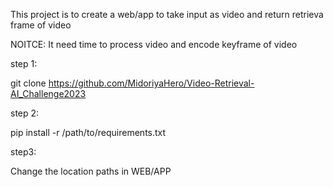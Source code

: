 This project is to create a web/app to take input as video and return retrieva frame of video 

NOITCE: It need time to process video and encode keyframe of video   

step 1:

git clone https://github.com/MidoriyaHero/Video-Retrieval-AI_Challenge2023


step 2:

pip install -r /path/to/requirements.txt


step3:

Change the location paths in WEB/APP